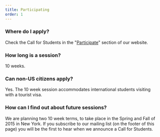 ```yaml
---
title: Participating
order: 1
---
```


### Where do I apply?

Check the Call for Students in the "[Participate](/participate)" section of our website.

### How long is a session?

10 weeks.

### Can non-US citizens apply?

Yes. The 10 week session accommodates international students visiting with a tourist visa.

### How can I find out about future sessions?

We are planning two 10 week terms, to take place in the Spring and Fall of 2015 in New York. If you subscribe to our mailing list (on the footer of this page) you will be the first to hear when we announce a Call for Students.